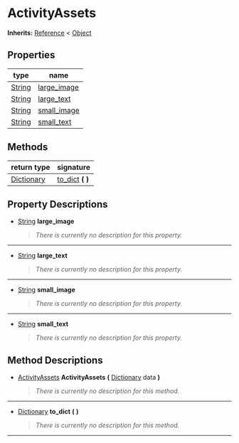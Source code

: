   
# ActivityAssets
  
**Inherits:** [Reference](https://docs.godotengine.org/en/3.5/classes/class_reference.html) < [Object](https://docs.godotengine.org/en/3.5/classes/class_object.html)  
  
  
## Properties
  
| type                                                                    | name                                  |
|-------------------------------------------------------------------------|---------------------------------------|
| [String](https://docs.godotengine.org/en/3.5/classes/class_string.html) | [large\_image](#property-large-image) |
| [String](https://docs.godotengine.org/en/3.5/classes/class_string.html) | [large\_text](#property-large-text)   |
| [String](https://docs.godotengine.org/en/3.5/classes/class_string.html) | [small\_image](#property-small-image) |
| [String](https://docs.godotengine.org/en/3.5/classes/class_string.html) | [small\_text](#property-small-text)   |  
  
## Methods
  
| return type                                                                     | signature                                |
|---------------------------------------------------------------------------------|------------------------------------------|
| [Dictionary](https://docs.godotengine.org/en/3.5/classes/class_dictionary.html) | [to\_dict](#method-to-dict) **(**  **)** |  
  
## Property Descriptions
  
- <a name="property-large-image"></a>[String](https://docs.godotengine.org/en/3.5/classes/class_string.html) **large_image**  
  
	> *There is currently no description for this property.*  
________________

- <a name="property-large-text"></a>[String](https://docs.godotengine.org/en/3.5/classes/class_string.html) **large_text**  
  
	> *There is currently no description for this property.*  
________________

- <a name="property-small-image"></a>[String](https://docs.godotengine.org/en/3.5/classes/class_string.html) **small_image**  
  
	> *There is currently no description for this property.*  
________________

- <a name="property-small-text"></a>[String](https://docs.godotengine.org/en/3.5/classes/class_string.html) **small_text**  
  
	> *There is currently no description for this property.*
  
  
## Method Descriptions
  
- <a name="method-ActivityAssets"></a>[ActivityAssets](./class_activityassets.md) **ActivityAssets** **(** [Dictionary](https://docs.godotengine.org/en/3.5/classes/class_dictionary.html) data **)**  
  
	> *There is currently no description for this method.*  
________________

- <a name="method-to-dict"></a>[Dictionary](https://docs.godotengine.org/en/3.5/classes/class_dictionary.html) **to\_dict** **(**  **)**  
  
	> *There is currently no description for this method.*  
________________

  

